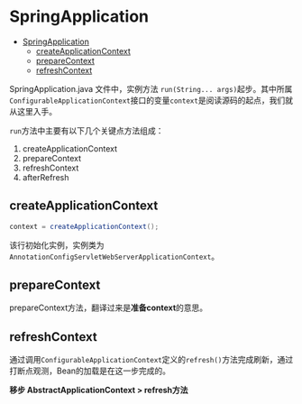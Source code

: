 # SpringApplication

<!-- TOC -->

- [SpringApplication](#springapplication)
  - [createApplicationContext](#createapplicationcontext)
  - [prepareContext](#preparecontext)
  - [refreshContext](#refreshcontext)

<!-- /TOC -->

SpringApplication.java 文件中，实例方法 `run(String... args)`起步。其中所属`ConfigurableApplicationContext`接口的变量`context`是阅读源码的起点，我们就从这里入手。

`run`方法中主要有以下几个关键点方法组成：

1. createApplicationContext
1. prepareContext
1. refreshContext
1. afterRefresh


## createApplicationContext

``` java 
context = createApplicationContext();
```
该行初始化实例，实例类为`AnnotationConfigServletWebServerApplicationContext`。

## prepareContext 
prepareContext方法，翻译过来是**准备context**的意思。

## refreshContext

通过调用`ConfigurableApplicationContext`定义的`refresh()`方法完成刷新，通过打断点观测，Bean的加载是在这一步完成的。

**移步 AbstractApplicationContext > refresh方法**